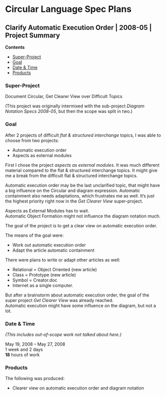 ﻿Circular Language Spec Plans
============================

Clarify Automatic Execution Order | 2008-05 | Project Summary
-------------------------------------------------------------

__Contents__

- [Super-Project](#super-project)
- [Goal](#goal)
- [Date & Time](#date--time)
- [Products](#products)

### Super-Project

Document Circular, Get Clearer View over Difficult Topics

(This project was originally intermixed with the sub-project *Diagram Notation Specs 2008-05*, but then the scope was split in two.)

### Goal

After 2 projects of difficult *flat & structured interchange* topics, I was able to choose from two projects:

- Automatic execution order
- Aspects as external modules

First I chose the project *aspects as external modules*. It was much different material compared to the flat & structured interchange topics. It might give me a break from the difficult flat & structured interchange topics.

Automatic execution order may be the last unclarified topic, that might have a big influence on the Circular and diagram expression. Automatic containment also needs adaptations, which frustrates me as well. It’s just the highest priority right now in the *Get Clearer View* super-project.

Aspects as External Modules has to wait.  
Automatic Object Formation might not influence the diagram notation much.

The goal of the project is to get a clear view on automatic execution order.

The means of the goal were:

- Work out automatic execution order
- Adapt the article automatic containment

There were plans to write or adapt other articles as well:

- Relational = Object Oriented (new article)
- Class = Prototype (new article)
- Symbol = Creator.doc
- Internet as a single computer.

But after a brainstorm about automatic execution order, the goal of the super project *Get Clearer View* was already reached.  
Automatic execution might have some influence on the diagram, but not a lot.

### Date & Time

*(This includes out-of-scope work not talked about here.)*

May 19, 2008 – May 27, 2008  
1 week and 2 days  
__18__ hours of work

### Products

The following was produced:

- Clearer view on automatic execution order and diagram notation